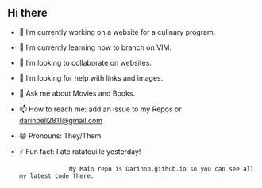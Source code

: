 ## Hi there 

- 🔭 I’m currently working on a website for a culinary program.
- 🌱 I’m currently learning how to branch on VIM.
- 👯 I’m looking to collaborate on websites.
- 🤔 I’m looking for help with links and images.
- 💬 Ask me about Movies and Books.
- 📫 How to reach me: add an issue to my Repos or darinbell2811@gmail.com
- 😄 Pronouns: They/Them
- ⚡ Fun fact: I ate ratatouille yesterday!


                    My Main repo is Darinnb.github.io so you can see all my latest code there.
